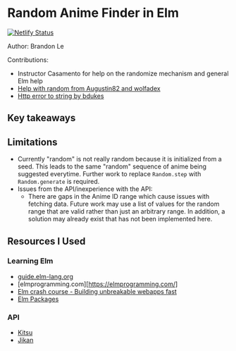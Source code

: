 # Random Anime Finder in Elm

[![Netlify Status](https://api.netlify.com/api/v1/badges/cf0bdd88-a996-4bdc-a235-015e521429e6/deploy-status)](https://app.netlify.com/sites/elastic-johnson-128b0c/deploys)

Author: Brandon Le

Contributions:

* Instructor Casamento for help on the randomize mechanism and general Elm help
* [Help with random from Augustin82 and wolfadex](https://discourse.elm-lang.org/t/convert-random-int-to-string-for-use-in-url-builder/7081/3)
* [Http error to string by bdukes](https://stackoverflow.com/questions/56442885/error-when-convert-http-error-to-string-with-tostring-in-elm-0-19)

## Key takeaways

## Limitations

* Currently "random" is not really random because it is initialized from a seed. This leads to the same "random" sequence of anime being suggested everytime. Further work to replace `Random.step` with `Random.generate` is required.
* Issues from the API/inexperience with the API:
  * There are gaps in the Anime ID range which cause issues with fetching data. Future work may use a list of values for the random range that are valid rather than just an arbitrary range. In addition, a solution may already exist that has not been implemented here.


## Resources I Used

### Learning Elm

* [guide.elm-lang.org](https://guide.elm-lang.org/)
* [elmprogramming.com][https://elmprogramming.com/]
* [Elm crash course - Building unbreakable webapps fast](https://www.youtube.com/watch?v=kEitFAY7Gc8) 
* [Elm Packages](https://package.elm-lang.org/)

### API

* [Kitsu](https://hummingbird-me.github.io/api-docs/)
* [Jikan](https://jikan.docs.apiary.io/#reference/0/character)
